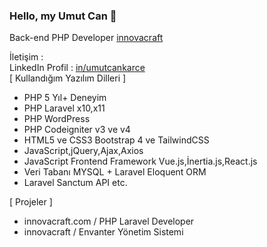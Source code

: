 ### Hello, my Umut Can 👋

Back-end PHP Developer [innovacraft](https://www.innovacraft.com) 

İletişim : <br />
LinkedIn Profil : [in/umutcankarce](https://linkedin.com/in/umutcankarce) <br />
[ Kullandığım Yazılım Dilleri ]
+ PHP 5 Yıl+ Deneyim
+ PHP Laravel x10,x11
+ PHP WordPress 
+ PHP Codeigniter v3 ve v4
+ HTML5 ve CSS3 Bootstrap 4 ve TailwindCSS 
+ JavaScript,jQuery,Ajax,Axios
+ JavaScript Frontend Framework Vue.js,İnertia.js,React.js
+ Veri Tabanı MYSQL + Laravel Eloquent ORM
+ Laravel Sanctum API etc.

[ Projeler ]
+ innovacraft.com / PHP Laravel Developer
+ innovacraft / Envanter Yönetim Sistemi

